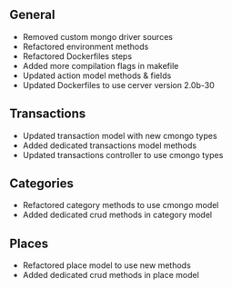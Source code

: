 ## General
- Removed custom mongo driver sources
- Refactored environment methods
- Refactored Dockerfiles steps
- Added more compilation flags in makefile
- Updated action model methods & fields
- Updated Dockerfiles to use cerver version 2.0b-30

## Transactions
- Updated transaction model with new cmongo types
- Added dedicated transactions model methods
- Updated transactions controller to use cmongo types

## Categories
- Refactored category methods to use cmongo model
- Added dedicated crud methods in category model

## Places
- Refactored place model to use new methods
- Added dedicated crud methods in place model